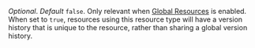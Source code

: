 *Optional*. *Default* `false`. Only relevant when [Global Resources](https://concourse-ci.org/global-resources.html) is enabled. When set to `true`, 
resources using this resource type will have a version history that is unique to the resource, rather than sharing a global version history.


